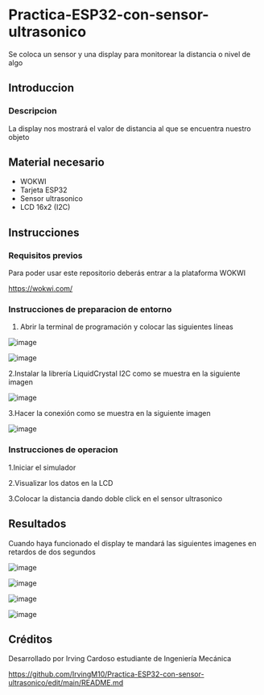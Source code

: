 # Practica-ESP32-con-sensor-ultrasonico
Se coloca un sensor y una display para monitorear la distancia o nivel de algo

## Introduccion

### Descripcion

La display nos mostrará el valor de distancia al que se encuentra nuestro objeto

## Material necesario 

- WOKWI
- Tarjeta ESP32
- Sensor ultrasonico
- LCD 16x2 (I2C)

## Instrucciones 

### Requisitos previos 

Para poder usar este repositorio deberás entrar a la plataforma WOKWI

https://wokwi.com/

### Instrucciones de preparacion de entorno

1. Abrir la terminal de programación y  colocar las siguientes líneas

![image](https://github.com/user-attachments/assets/04340cc7-23ca-4f4f-be8b-04704e0c7857)

![image](https://github.com/user-attachments/assets/4ba612de-e60e-4458-a1ee-86ba0c40a53c)

2.Instalar la librería LiquidCrystal I2C como se muestra en la siguiente imagen

![image](https://github.com/user-attachments/assets/b011e4d2-4f9f-4540-b711-a4827bbf83cb)

3.Hacer la conexión como se muestra en la siguiente imagen

![image](https://github.com/user-attachments/assets/28e343cb-cbda-482c-b5f3-19282017765e)

### Instrucciones de operacion

1.Iniciar el simulador

2.Visualizar los datos en la LCD

3.Colocar la distancia dando doble click en el sensor ultrasonico

## Resultados

Cuando haya funcionado el display te mandará las siguientes imagenes en retardos de dos segundos

![image](https://github.com/user-attachments/assets/15aaa991-16f0-42e9-98f4-32c2b8164e76)

![image](https://github.com/user-attachments/assets/43b97548-d620-4983-9bad-2d4f1c1af69f)

![image](https://github.com/user-attachments/assets/fe899c97-3b7e-4077-ad9d-2a1906066612)

![image](https://github.com/user-attachments/assets/e4b69aed-b718-440a-988a-c280a012bce7)


## Créditos

Desarrollado por Irving Cardoso estudiante de Ingeniería Mecánica

https://github.com/IrvingM10/Practica-ESP32-con-sensor-ultrasonico/edit/main/README.md





